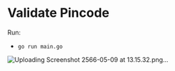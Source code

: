 # Validate Pincode

Run:
- `go run main.go`


![Uploading Screenshot 2566-05-09 at 13.15.32.png…]()
